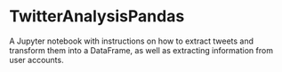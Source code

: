 # TwitterAnalysisPandas
A Jupyter notebook with instructions on how to extract tweets and transform them into a DataFrame, as well as extracting information from user accounts.
